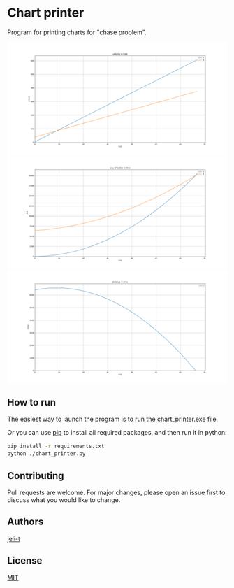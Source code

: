 # Chart printer

Program for printing charts for "chase problem".

![velocity in time](img/Figure_1.png)
![way of bodies in time](img/Figure_2.png)
![distance in time](img/Figure_3.png)


## How to run

The easiest way to launch the program is to run the chart_printer.exe file.

Or you can use [pip](https://pip.pypa.io/en/stable/) to install all required packages, and then run it in python:

```bash
pip install -r requirements.txt 
python ./chart_printer.py
```


## Contributing
Pull requests are welcome. For major changes, please open an issue first to discuss what you would like to change.


## Authors
[jeli-t](https://github.com/jeli-t)


## License
[MIT](https://github.com/D1N3SHh/chart_printer/blob/master/LICENSE)
